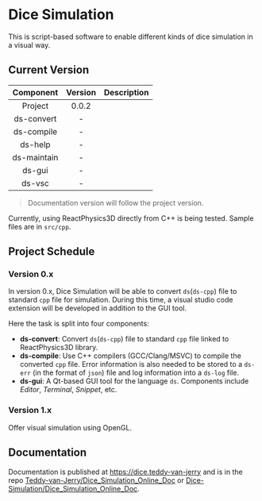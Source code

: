 # Dice Simulation

This is script-based software to enable different kinds of dice simulation in a visual way.

## Current Version

|  Component  | Version | Description |
| :---------: | :-----: | :---------: |
|   Project   |  0.0.2  |             |
| ds-convert  |    -    |             |
| ds-compile  |    -    |             |
|   ds-help   |    -    |             |
| ds-maintain |    -    |             |
|   ds-gui    |    -    |             |
|   ds-vsc    |    -    |             |

> Documentation version will follow the project version.

Currently, using ReactPhysics3D directly from C++ is being tested.
Sample files are in `src/cpp`.

## Project Schedule

### Version 0.x

In version 0.x, Dice Simulation will be able to convert `ds`(`ds-cpp`) file to standard `cpp` file for simulation.
During this time, a visual studio code extension will be developed in addition to the GUI tool.

Here the task is split into four components:
- **ds-convert**: Convert `ds`(`ds-cpp`) file to standard `cpp` file linked to ReactPhysics3D library.
- **ds-compile**: Use C++ compilers (GCC/Clang/MSVC) to compile the converted `cpp` file. Error information is also needed to be stored to a `ds-err` (in the format of `json`) file and log information into a `ds-log` file.
- **ds-gui**: A Qt-based GUI tool for the language `ds`. Components include *Editor*, *Terminal*, *Snippet*, etc.

### Version 1.x

Offer visual simulation using OpenGL.

## Documentation

Documentation is published at https://dice.teddy-van-jerry and is in the repo [Teddy-van-Jerry/Dice_Simulation_Online_Doc](https://github.com/Teddy-van-Jerry/Dice_Simulation_Online_Doc) or [Dice-Simulation/Dice_Simulation_Online_Doc](https://github.com/Teddy-van-Jerry/Dice_Simulation_Online_Doc).
